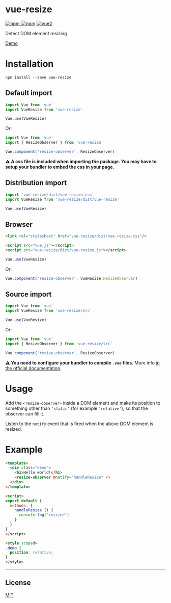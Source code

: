 # vue-resize

[![npm](https://img.shields.io/npm/v/vue-resize.svg) ![npm](https://img.shields.io/npm/dm/vue-resize.svg)](https://www.npmjs.com/package/vue-resize)
[![vue2](https://img.shields.io/badge/vue-2.x-brightgreen.svg)](https://vuejs.org/)

Detect DOM element resizing

[Demo](https://akryum.github.io/vue-resize/)

# Installation

```
npm install --save vue-resize
```

## Default import

```javascript
import Vue from 'vue'
import VueResize from 'vue-resize'

Vue.use(VueResize)
```

Or:

```javascript
import Vue from 'vue'
import { ResizeObserver } from 'vue-resize'

Vue.component('resize-observer', ResizeObserver)
```

**⚠️ A css file is included when importing the package. You may have to setup your bundler to embed the css in your page.**

## Distribution import

```javascript
import 'vue-resize/dist/vue-resize.css'
import VueResize from 'vue-resize/dist/vue-resize'

Vue.use(VueResize)
```

## Browser

```html
<link rel="stylesheet" href="vue-resize/dist/vue-resize.css"/>

<script src="vue.js"></script>
<script src="vue-resize/dist/vue-resize.js"></script>
```

```javascript
Vue.use(VueResize)
```

Or:

```javascript
Vue.component('resize-observer', VueResize.ResizeObserver)
```

## Source import

```javascript
import Vue from 'vue'
import VueResize from 'vue-resize/src'

Vue.use(VueResize)
```

Or:

```javascript
import Vue from 'vue'
import { ResizeObserver } from 'vue-resize/src'

Vue.component('resize-observer', ResizeObserver)
```

**⚠️ You need to configure your bundler to compile `.vue` files.** More info [in the official documentation](https://vuejs.org/v2/guide/single-file-components.html).

# Usage

Add the `<resize-observer>` inside a DOM element and make its position to something other than `'static'` (for example `'relative'`), so that the observer can fill it.

Listen to the `notify` event that is fired when the above DOM element is resized.

# Example

```html
<template>
  <div class="demo">
    <h1>Hello world!</h1>
    <resize-observer @notify="handleResize" />
  </div>
</template>

<script>
export default {
  methods: {
    handleResize () {
      console.log('resized')
    }
  }
}
</script>

<style scoped>
.demo {
  position: relative;
}
</style>
```

---

## License

[MIT](http://opensource.org/licenses/MIT)
